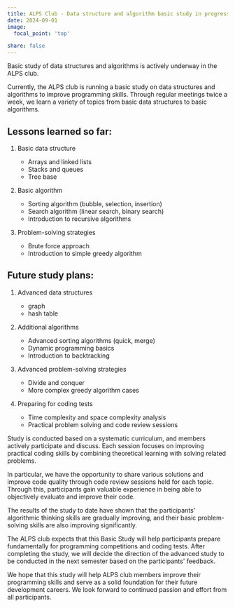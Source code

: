 ```yaml
---
title: ALPS Club - Data structure and algorithm basic study in progress
date: 2024-09-01
image:
  focal_point: 'top'

share: false
---
```


Basic study of data structures and algorithms is actively underway in the ALPS club.

<!--more-->

Currently, the ALPS club is running a basic study on data structures and algorithms to improve programming skills. Through regular meetings twice a week, we learn a variety of topics from basic data structures to basic algorithms.

## Lessons learned so far:

1. Basic data structure
   - Arrays and linked lists
   - Stacks and queues
   - Tree base

2. Basic algorithm
   - Sorting algorithm (bubble, selection, insertion)
   - Search algorithm (linear search, binary search)
   - Introduction to recursive algorithms

3. Problem-solving strategies
   - Brute force approach
   - Introduction to simple greedy algorithm

## Future study plans:

1. Advanced data structures
   - graph
   - hash table

2. Additional algorithms
   - Advanced sorting algorithms (quick, merge)
   - Dynamic programming basics
   - Introduction to backtracking

3. Advanced problem-solving strategies
   - Divide and conquer
   - More complex greedy algorithm cases

4. Preparing for coding tests
   - Time complexity and space complexity analysis
   - Practical problem solving and code review sessions

Study is conducted based on a systematic curriculum, and members actively participate and discuss. Each session focuses on improving practical coding skills by combining theoretical learning with solving related problems.

In particular, we have the opportunity to share various solutions and improve code quality through code review sessions held for each topic. Through this, participants gain valuable experience in being able to objectively evaluate and improve their code.

The results of the study to date have shown that the participants' algorithmic thinking skills are gradually improving, and their basic problem-solving skills are also improving significantly.

The ALPS club expects that this Basic Study will help participants prepare fundamentally for programming competitions and coding tests. After completing the study, we will decide the direction of the advanced study to be conducted in the next semester based on the participants' feedback.

We hope that this study will help ALPS club members improve their programming skills and serve as a solid foundation for their future development careers. We look forward to continued passion and effort from all participants.
